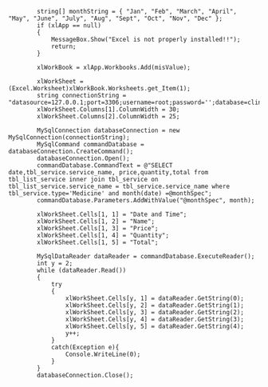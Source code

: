 
            string[] monthString = { "Jan", "Feb", "March", "April", "May", "June", "July", "Aug", "Sept", "Oct", "Nov", "Dec" };
            if (xlApp == null)
            {
                MessageBox.Show("Excel is not properly installed!!");
                return;
            }

            xlWorkBook = xlApp.Workbooks.Add(misValue);

            xlWorkSheet = (Excel.Worksheet)xlWorkBook.Worksheets.get_Item(1);
            string connectionString = "datasource=127.0.0.1;port=3306;username=root;password='';database=clinic_database;";
            xlWorkSheet.Columns[1].ColumnWidth = 30;
            xlWorkSheet.Columns[2].ColumnWidth = 25;

            MySqlConnection databaseConnection = new MySqlConnection(connectionString);
            MySqlCommand commandDatabase = databaseConnection.CreateCommand();
            databaseConnection.Open();
            commandDatabase.CommandText = @"SELECT date,tbl_service.service_name, price,quantity,total from tbl_list_service inner join tbl_service on tbl_list_service.service_name = tbl_service.service_name where tbl_service.type='Medicine' and month(date) =@monthSpec";
            commandDatabase.Parameters.AddWithValue("@monthSpec", month);

            xlWorkSheet.Cells[1, 1] = "Date and Time";
            xlWorkSheet.Cells[1, 2] = "Name";
            xlWorkSheet.Cells[1, 3] = "Price";
            xlWorkSheet.Cells[1, 4] = "Quantity";
            xlWorkSheet.Cells[1, 5] = "Total";

            MySqlDataReader dataReader = commandDatabase.ExecuteReader();
            int y = 2;
            while (dataReader.Read())
            {
                try
                {
                    xlWorkSheet.Cells[y, 1] = dataReader.GetString(0);
                    xlWorkSheet.Cells[y, 2] = dataReader.GetString(1);
                    xlWorkSheet.Cells[y, 3] = dataReader.GetString(2);
                    xlWorkSheet.Cells[y, 4] = dataReader.GetString(3);
                    xlWorkSheet.Cells[y, 5] = dataReader.GetString(4);
                    y++;
                }
                catch(Exception e){
                    Console.WriteLine(0);
                }
            }
            databaseConnection.Close();
